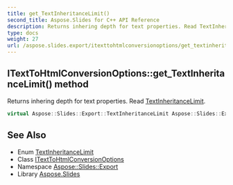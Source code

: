 ```yaml
---
title: get_TextInheritanceLimit()
second_title: Aspose.Slides for C++ API Reference
description: Returns inhering depth for text properties. Read TextInheritanceLimit.
type: docs
weight: 27
url: /aspose.slides.export/itexttohtmlconversionoptions/get_textinheritancelimit/
---
```

## ITextToHtmlConversionOptions::get_TextInheritanceLimit() method


Returns inhering depth for text properties. Read [TextInheritanceLimit](../../textinheritancelimit/).

```cpp
virtual Aspose::Slides::Export::TextInheritanceLimit Aspose::Slides::Export::ITextToHtmlConversionOptions::get_TextInheritanceLimit()=0
```

## See Also

* Enum [TextInheritanceLimit](../../textinheritancelimit/)
* Class [ITextToHtmlConversionOptions](../)
* Namespace [Aspose::Slides::Export](../../)
* Library [Aspose.Slides](../../../)